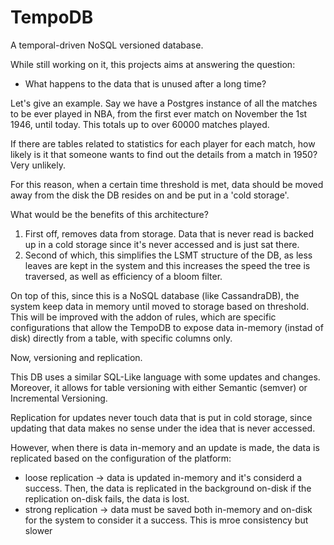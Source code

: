# TempoDB

A temporal-driven NoSQL versioned database.

While still working on it, this projects aims at answering the question:
- What happens to the data that is unused after a long time?

Let's give an example. Say we have a Postgres instance of all the matches to be ever played in NBA, from the first ever match on November the 1st 1946, until today. This totals up to over 60000 matches played.

If there are tables related to statistics for each player for each match, how likely is it that someone wants to find out the details from a match in 1950? Very unlikely.

For this reason, when a certain time threshold is met, data should be moved away from the disk the DB resides on and be put in a 'cold storage'.

What would be the benefits of this architecture?
 1. First off, removes data from storage. Data that is never read is backed up in a cold storage since it's never accessed and is just sat there.
 2. Second of which, this simplifies the LSMT structure of the DB, as less leaves are kept in the system and this increases the speed the tree is traversed, as well as efficiency of a bloom filter.


On top of this, since this is a NoSQL database (like CassandraDB), the system keep data in memory until moved to storage based on threshold. This will be improved with the addon of rules, which are specific configurations that allow the TempoDB to expose data in-memory (instad of disk) directly from a table, with specific columns only.

Now, versioning and replication.

This DB uses a similar SQL-Like language with some updates and changes. Moreover, it allows for table versioning with either Semantic (semver) or Incremental Versioning.

Replication for updates never touch data that is put in cold storage, since updating that data makes no sense under the idea that is never accessed.

However, when there is data in-memory and an update is made, the data is replicated based on the configuration of the platform:
- loose replication -> data is updated in-memory and it's considerd a success. Then, the data is replicated in the background on-disk
if the replication on-disk fails, the data is lost.
- strong replication -> data must be saved both in-memory and on-disk for the system to consider it a success. This is mroe consistency but slower